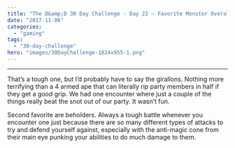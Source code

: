 ```yaml
---
title: "The D&amp;D 30 Day Challenge - Day 22 – Favorite Monster Overall"
date: "2017-11-06"
categories: 
  - "gaming"
tags: 
  - "30-day-challenge"
hero: "images/30DayChallenge-1024x955-1.png"
---
```


* * *

That’s a tough one, but I’d probably have to say the girallons. Nothing more terrifying than a 4 armed ape that can literally rip party members in half if they get a good grip. We had one encounter where just a couple of the things really beat the snot out of our party. It wasn’t fun.

Second favorite are beholders. Always a tough battle whenever you encounter one just because there are so many different types of attacks to try and defend yourself against, especially with the anti-magic cone from their main eye punking your abilities to do much damage to them.

